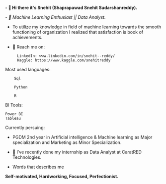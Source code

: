 **- 👋 Hi there it's Snehit (Shaprapawad Snehit Sudarshanreddy).**

_- 💞️ Machine Learning Enthusiast || Data Analyst._

-  To utilize my knowledge in field of machine learning towards the smooth functioning of organization I realized that satisfaction is book of achievements. 


- 👀 Reach me on:

		LinkedIn: www.linkedin.com/in/snehit--reddy/
		Kaggle: https://www.kaggle.com/snehitreddy

Most used languages:

        Sql

        Python
       
        R

BI Tools:

	Power BI
	Tableau


Currently persuing:

-  PGDM 2nd year in Artificial intelligence & Machine learning as Major specialization and Marketing as Minor Specialization.


- 💞️ I’ve recently done my internship as Data Analyst at CaratRED Technologies.


-  Words that describes me

**Self-motivated, Hardworking, Focused, Perfectionist.**

